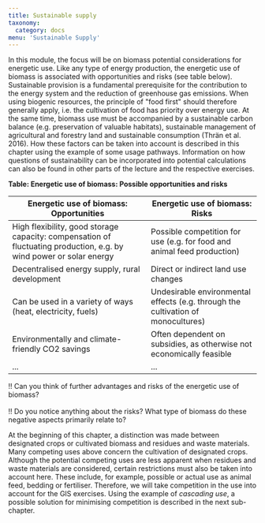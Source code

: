 ```yaml
---
title: Sustainable supply
taxonomy: 
  category: docs
menu: 'Sustainable Supply'
---
```


In this module, the focus will be on biomass potential considerations for energetic use. Like any type of energy production, the energetic use of biomass is associated with opportunities and risks (see table below). Sustainable provision is a fundamental prerequisite for the contribution to the energy system and the reduction of greenhouse gas emissions. When using biogenic resources, the principle of "food first" should therefore generally apply, i.e. the cultivation of food has priority over energy use. At the same time, biomass use must be accompanied by a sustainable carbon balance (e.g. preservation of valuable habitats), sustainable management of agricultural and forestry land and sustainable consumption (Thrän et al. 2016). How these factors can be taken into account is described in this chapter using the example of some usage pathways. Information on how questions of sustainability can be incorporated into potential calculations can also be found in other parts of the lecture and the respective exercises.

**Table: Energetic use of biomass: Possible opportunities and risks**

| Energetic use of biomass: Opportunities | Energetic use of biomass: Risks |
|-|-|
| High flexibility, good storage capacity: compensation of fluctuating production, e.g. by wind power or solar energy | Possible competition for use (e.g. for food and animal feed production)|
| Decentralised energy supply, rural development | Direct or indirect land use changes |
| Can be used in a variety of ways (heat, electricity, fuels) | Undesirable environmental effects (e.g. through the cultivation of monocultures) |
| Environmentally and climate-friendly CO2 savings | Often dependent on subsidies, as otherwise not economically feasible |
| ... | ... |

!! Can you think of further advantages and risks of the energetic use of biomass? <br> <br>
!! Do you notice anything about the risks? What type of biomass do these negative aspects primarily relate to?

At the beginning of this chapter, a distinction was made between designated crops or cultivated biomass and residues and waste materials. Many competing uses above concern the cultivation of designated crops. Although the potential competing uses are less apparent when residues and waste materials are considered, certain restrictions must also be taken into account here. These include, for example, possible or actual use as animal feed, bedding or fertiliser. Therefore, we will take competition in the use into account for the GIS exercises. Using the example of *cascading use*, a possible solution for minimising competition is described in the next sub-chapter.
